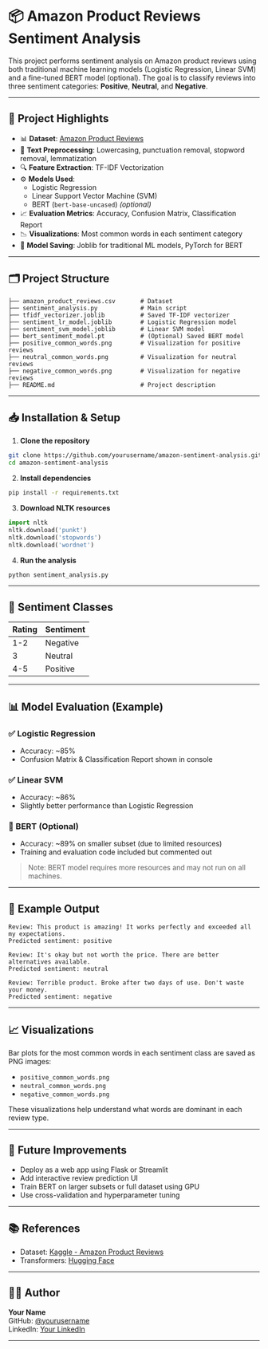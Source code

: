 # 📦 Amazon Product Reviews Sentiment Analysis

This project performs sentiment analysis on Amazon product reviews using both traditional machine learning models (Logistic Regression, Linear SVM) and a fine-tuned BERT model (optional). The goal is to classify reviews into three sentiment categories: **Positive**, **Neutral**, and **Negative**.

---

## 🧠 Project Highlights

- 📊 **Dataset**: [Amazon Product Reviews](https://www.kaggle.com/datasets/datafiniti/consumer-reviews-of-amazon-products)
- 🧹 **Text Preprocessing**: Lowercasing, punctuation removal, stopword removal, lemmatization
- 🔍 **Feature Extraction**: TF-IDF Vectorization
- ⚙️ **Models Used**:
  - Logistic Regression
  - Linear Support Vector Machine (SVM)
  - BERT (`bert-base-uncased`) *(optional)*
- 📈 **Evaluation Metrics**: Accuracy, Confusion Matrix, Classification Report
- 📉 **Visualizations**: Most common words in each sentiment category
- 💾 **Model Saving**: Joblib for traditional ML models, PyTorch for BERT

---

## 🗂️ Project Structure

```
├── amazon_product_reviews.csv       # Dataset
├── sentiment_analysis.py            # Main script
├── tfidf_vectorizer.joblib          # Saved TF-IDF vectorizer
├── sentiment_lr_model.joblib        # Logistic Regression model
├── sentiment_svm_model.joblib       # Linear SVM model
├── bert_sentiment_model.pt          # (Optional) Saved BERT model
├── positive_common_words.png        # Visualization for positive reviews
├── neutral_common_words.png         # Visualization for neutral reviews
├── negative_common_words.png        # Visualization for negative reviews
├── README.md                        # Project description
```

---

## 📥 Installation & Setup

1. **Clone the repository**
```bash
git clone https://github.com/yourusername/amazon-sentiment-analysis.git
cd amazon-sentiment-analysis
```

2. **Install dependencies**
```bash
pip install -r requirements.txt
```

3. **Download NLTK resources**
```python
import nltk
nltk.download('punkt')
nltk.download('stopwords')
nltk.download('wordnet')
```

4. **Run the analysis**
```bash
python sentiment_analysis.py
```

---

## 🔎 Sentiment Classes

| Rating | Sentiment |
|--------|-----------|
| 1-2    | Negative  |
| 3      | Neutral   |
| 4-5    | Positive  |

---

## 📊 Model Evaluation (Example)

### ✅ Logistic Regression
- Accuracy: ~85%
- Confusion Matrix & Classification Report shown in console

### ✅ Linear SVM
- Accuracy: ~86%
- Slightly better performance than Logistic Regression

### 🤖 BERT (Optional)
- Accuracy: ~89% on smaller subset (due to limited resources)
- Training and evaluation code included but commented out

> Note: BERT model requires more resources and may not run on all machines.

---

## 💬 Example Output

```text
Review: This product is amazing! It works perfectly and exceeded all my expectations.
Predicted sentiment: positive

Review: It's okay but not worth the price. There are better alternatives available.
Predicted sentiment: neutral

Review: Terrible product. Broke after two days of use. Don't waste your money.
Predicted sentiment: negative
```

---

## 📈 Visualizations

Bar plots for the most common words in each sentiment class are saved as PNG images:
- `positive_common_words.png`
- `neutral_common_words.png`
- `negative_common_words.png`

These visualizations help understand what words are dominant in each review type.

---

## 🚀 Future Improvements

- Deploy as a web app using Flask or Streamlit
- Add interactive review prediction UI
- Train BERT on larger subsets or full dataset using GPU
- Use cross-validation and hyperparameter tuning

---

## 📚 References

- Dataset: [Kaggle - Amazon Product Reviews](https://www.kaggle.com/datasets/datafiniti/consumer-reviews-of-amazon-products)
- Transformers: [Hugging Face](https://huggingface.co/transformers/)

---

## 🧑‍💻 Author

**Your Name**  
GitHub: [@yourusername](https://github.com/yourusername)  
LinkedIn: [Your LinkedIn](https://www.linkedin.com)

---
